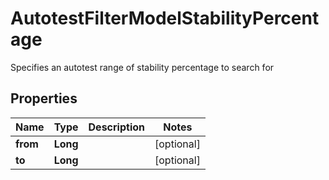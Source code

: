 

# AutotestFilterModelStabilityPercentage

Specifies an autotest range of stability percentage to search for

## Properties

| Name | Type | Description | Notes |
|------------ | ------------- | ------------- | -------------|
|**from** | **Long** |  |  [optional] |
|**to** | **Long** |  |  [optional] |




